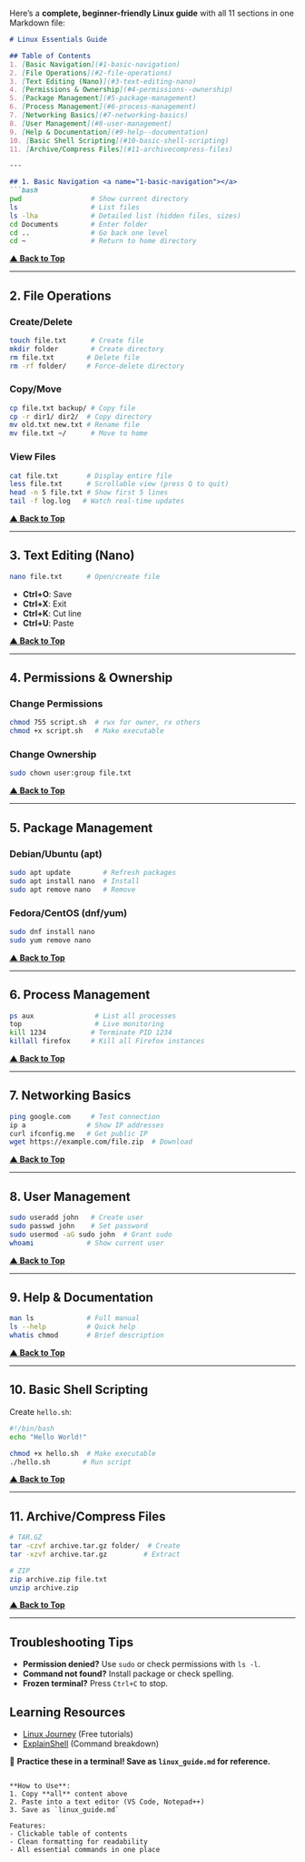 Here’s a **complete, beginner-friendly Linux guide** with all 11 sections in one Markdown file:

```markdown
# Linux Essentials Guide

## Table of Contents
1. [Basic Navigation](#1-basic-navigation)  
2. [File Operations](#2-file-operations)  
3. [Text Editing (Nano)](#3-text-editing-nano)  
4. [Permissions & Ownership](#4-permissions--ownership)  
5. [Package Management](#5-package-management)  
6. [Process Management](#6-process-management)  
7. [Networking Basics](#7-networking-basics)  
8. [User Management](#8-user-management)  
9. [Help & Documentation](#9-help--documentation)  
10. [Basic Shell Scripting](#10-basic-shell-scripting)  
11. [Archive/Compress Files](#11-archivecompress-files)  

---

## 1. Basic Navigation <a name="1-basic-navigation"></a>
```bash
pwd                 # Show current directory
ls                  # List files
ls -lha             # Detailed list (hidden files, sizes)
cd Documents        # Enter folder
cd ..               # Go back one level
cd ~                # Return to home directory
```

**[▲ Back to Top](#table-of-contents)**

---

## 2. File Operations <a name="2-file-operations"></a>
### Create/Delete
```bash
touch file.txt      # Create file
mkdir folder        # Create directory
rm file.txt        # Delete file
rm -rf folder/     # Force-delete directory
```

### Copy/Move
```bash
cp file.txt backup/ # Copy file
cp -r dir1/ dir2/  # Copy directory
mv old.txt new.txt # Rename file
mv file.txt ~/      # Move to home
```

### View Files
```bash
cat file.txt       # Display entire file
less file.txt      # Scrollable view (press Q to quit)
head -n 5 file.txt # Show first 5 lines
tail -f log.log   # Watch real-time updates
```

**[▲ Back to Top](#table-of-contents)**

---

## 3. Text Editing (Nano) <a name="3-text-editing-nano"></a>
```bash
nano file.txt      # Open/create file
```
- **Ctrl+O**: Save  
- **Ctrl+X**: Exit  
- **Ctrl+K**: Cut line  
- **Ctrl+U**: Paste  

**[▲ Back to Top](#table-of-contents)**

---

## 4. Permissions & Ownership <a name="4-permissions--ownership"></a>
### Change Permissions
```bash
chmod 755 script.sh  # rwx for owner, rx others
chmod +x script.sh   # Make executable
```

### Change Ownership
```bash
sudo chown user:group file.txt
```

**[▲ Back to Top](#table-of-contents)**

---

## 5. Package Management <a name="5-package-management"></a>
### Debian/Ubuntu (apt)
```bash
sudo apt update        # Refresh packages
sudo apt install nano  # Install
sudo apt remove nano   # Remove
```

### Fedora/CentOS (dnf/yum)
```bash
sudo dnf install nano
sudo yum remove nano
```

**[▲ Back to Top](#table-of-contents)**

---

## 6. Process Management <a name="6-process-management"></a>
```bash
ps aux               # List all processes
top                  # Live monitoring
kill 1234           # Terminate PID 1234
killall firefox     # Kill all Firefox instances
```

**[▲ Back to Top](#table-of-contents)**

---

## 7. Networking Basics <a name="7-networking-basics"></a>
```bash
ping google.com     # Test connection
ip a               # Show IP addresses
curl ifconfig.me   # Get public IP
wget https://example.com/file.zip  # Download
```

**[▲ Back to Top](#table-of-contents)**

---

## 8. User Management <a name="8-user-management"></a>
```bash
sudo useradd john   # Create user
sudo passwd john    # Set password
sudo usermod -aG sudo john  # Grant sudo
whoami             # Show current user
```

**[▲ Back to Top](#table-of-contents)**

---

## 9. Help & Documentation <a name="9-help--documentation"></a>
```bash
man ls             # Full manual
ls --help          # Quick help
whatis chmod       # Brief description
```

**[▲ Back to Top](#table-of-contents)**

---

## 10. Basic Shell Scripting <a name="10-basic-shell-scripting"></a>
Create `hello.sh`:
```bash
#!/bin/bash
echo "Hello World!"
```
```bash
chmod +x hello.sh  # Make executable
./hello.sh        # Run script
```

**[▲ Back to Top](#table-of-contents)**

---

## 11. Archive/Compress Files <a name="11-archivecompress-files"></a>
```bash
# TAR.GZ
tar -czvf archive.tar.gz folder/  # Create
tar -xzvf archive.tar.gz         # Extract

# ZIP
zip archive.zip file.txt
unzip archive.zip
```

**[▲ Back to Top](#table-of-contents)**

---

## Troubleshooting Tips
- **Permission denied?** Use `sudo` or check permissions with `ls -l`.  
- **Command not found?** Install package or check spelling.  
- **Frozen terminal?** Press `Ctrl+C` to stop.  

## Learning Resources
- [Linux Journey](https://linuxjourney.com/) (Free tutorials)  
- [ExplainShell](https://explainshell.com/) (Command breakdown)  

🐧 **Practice these in a terminal! Save as `linux_guide.md` for reference.**
```

**How to Use**:  
1. Copy **all** content above  
2. Paste into a text editor (VS Code, Notepad++)  
3. Save as `linux_guide.md`  

Features:  
- Clickable table of contents  
- Clean formatting for readability  
- All essential commands in one place
